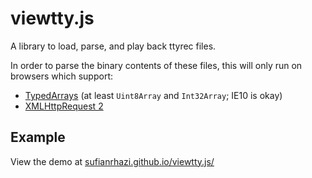 viewtty.js
==========

A library to load, parse, and play back ttyrec files.

In order to parse the binary contents of these files, this will only run on browsers which support:

* [TypedArrays](http://caniuse.com/#feat=typedarrays) (at least `Uint8Array` and `Int32Array`; IE10 is okay)
* [XMLHttpRequest 2](http://caniuse.com/#feat=xhr2)

Example
-------

View the demo at [sufianrhazi.github.io/viewtty.js/](http://sufianrhazi.github.io/viewtty.js/)


